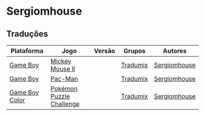 # Sergiomhouse

## Traduções

| Plataforma | Jogo | Versão | Grupos | Autores |
| ----------- | ----------- | ----------- | ----------- | ----------- |
| [Game Boy](../../traducoes/game-boy/) | [Mickey Mouse II](../../traducoes/game-boy/mickey-mouse-ii_sergiomhouse/) |  | [Tradumix](../../grupos/tradumix/) | [Sergiomhouse](../../autores/sergiomhouse/) |
| [Game Boy](../../traducoes/game-boy/) | [Pac-Man](../../traducoes/game-boy/pac-man_sergiomhouse/) |  | [Tradumix](../../grupos/tradumix/) | [Sergiomhouse](../../autores/sergiomhouse/) |
| [Game Boy Color](../../traducoes/game-boy-color/) | [Pokémon Puzzle Challenge](../../traducoes/game-boy-color/pokemon-puzzle-challenge_sergiomhouse/) |  | [Tradumix](../../grupos/tradumix/) | [Sergiomhouse](../../autores/sergiomhouse/) |